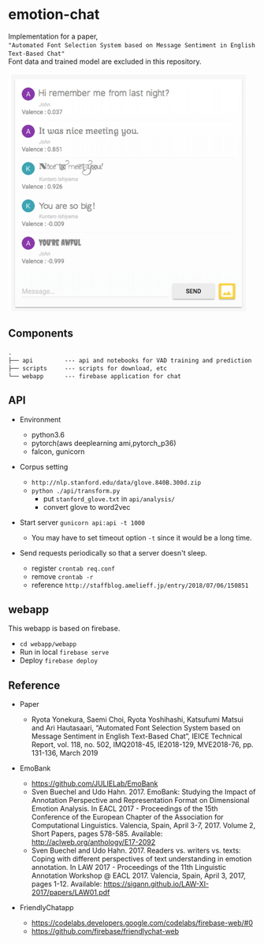 # emotion-chat

Implementation for a paper,  
`"Automated Font Selection System based on Message Sentiment in English Text-Based Chat"`  
Font data and trained model are excluded in this repository.

![capture](https://github.com/kurarrr/emotional-chatapp-core/blob/images/screenshot1.png)

## Components
```
.  
├── api         --- api and notebooks for VAD training and prediction  
├── scripts     --- scripts for download, etc  
└── webapp      --- firebase application for chat  
```

## API

- Environment
  - python3.6
  - pytorch(aws deeplearning ami,pytorch_p36)
  - falcon, gunicorn

- Corpus setting
	- `http://nlp.stanford.edu/data/glove.840B.300d.zip`
  - `python ./api/transform.py`
    - put `stanford_glove.txt` in `api/analysis/`
    - convert glove to word2vec

-  Start server `gunicorn api:api -t 1000`
	- You may have to set timeout option `-t` since it would be a long time.
- Send requests periodically so that a server doesn't sleep.
	- register `crontab req.conf`
	- remove   `crontab -r`
	- reference `http://staffblog.amelieff.jp/entry/2018/07/06/150851`


## webapp

This webapp is based on firebase. 
- `cd webapp/webapp`  
- Run in local `firebase serve`  
- Deploy `firebase deploy`

## Reference

- Paper
	- Ryota Yonekura, Saemi Choi, Ryota Yoshihashi, Katsufumi Matsui and Ari Hautasaari, “Automated Font Selection System based on Message Sentiment in English Text-Based Chat”, IEICE Technical Report, vol. 118, no. 502, IMQ2018-45, IE2018-129, MVE2018-76, pp. 131-136, March 2019

- EmoBank
	- https://github.com/JULIELab/EmoBank
	- Sven Buechel and Udo Hahn. 2017. EmoBank: Studying the Impact of Annotation Perspective and Representation Format on Dimensional Emotion Analysis. In EACL 2017 - Proceedings of the 15th Conference of the European Chapter of the Association for Computational Linguistics. Valencia, Spain, April 3-7, 2017. Volume 2, Short Papers, pages 578-585. Available: http://aclweb.org/anthology/E17-2092
	- Sven Buechel and Udo Hahn. 2017. Readers vs. writers vs. texts: Coping with different perspectives of text understanding in emotion annotation. In LAW 2017 - Proceedings of the 11th Linguistic Annotation Workshop @ EACL 2017. Valencia, Spain, April 3, 2017, pages 1-12. Available: https://sigann.github.io/LAW-XI-2017/papers/LAW01.pdf

- FriendlyChatapp
	- https://codelabs.developers.google.com/codelabs/firebase-web/#0
	- https://github.com/firebase/friendlychat-web
